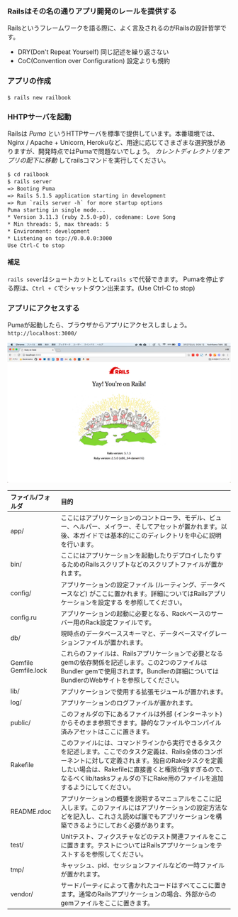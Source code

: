 ### Railsはその名の通りアプリ開発のレールを提供する
Railsというフレームワークを語る際に、よく言及されるのがRailsの設計哲学です。
- DRY(Don't Repeat Yourself) 同じ記述を繰り返さない
- CoC(Convention over Configuration) 設定よりも規約

### アプリの作成
`$ rails new railbook`

### HHTPサーバを起動
Railsは *Puma* というHTTPサーバを標準で提供しています。本番環境では、Nginx / Apache + Unicorn, Herokuなど、用途に応じてさまざまな選択肢がありますが、開発時点ではPumaで問題ないでしょう。
*カレントディレクトリをアプリの配下に移動* してrailsコマンドを実行してください。
```
$ cd railbook
$ rails server
=> Booting Puma
=> Rails 5.1.5 application starting in development
=> Run `rails server -h` for more startup options
Puma starting in single mode...
* Version 3.11.3 (ruby 2.5.0-p0), codename: Love Song
* Min threads: 5, max threads: 5
* Environment: development
* Listening on tcp://0.0.0.0:3000
Use Ctrl-C to stop
```

#### 補足
`rails sever`はショートカットとして`rails s`で代替できます。
Pumaを停止する際は、`Ctrl + C`でシャットダウン出来ます。(Use Ctrl-C to stop)

### アプリにアクセスする
Pumaが起動したら、ブラウザからアプリにアクセスしましょう。  
`http://localhost:3000/`

![top](img/top.png)

|ファイル/フォルダ	|目的|
|:-----------|:------------|
|app/	|ここにはアプリケーションのコントローラ、モデル、ビュー、ヘルパー、メイラー、そしてアセットが置かれます。以後、本ガイドでは基本的にこのディレクトリを中心に説明を行います。|
|bin/	|ここにはアプリケーションを起動したりデプロイしたりするためのRailsスクリプトなどのスクリプトファイルが置かれます。
|config/	|アプリケーションの設定ファイル (ルーティング、データベースなど) がここに置かれます。詳細についてはRailsアプリケーションを設定する を参照してください。
|config.ru	|アプリケーションの起動に必要となる、Rackベースのサーバー用のRack設定ファイルです。
|db/	|現時点のデータベーススキーマと、データベースマイグレーションファイルが置かれます。
|Gemfile Gemfile.lock	|これらのファイルは、Railsアプリケーションで必要となるgemの依存関係を記述します。この2つのファイルはBundler gemで使用されます。Bundlerの詳細についてはBundlerのWebサイトを参照してください。
|lib/	|アプリケーションで使用する拡張モジュールが置かれます。
|log/	|アプリケーションのログファイルが置かれます。
|public/	|このフォルダの下にあるファイルは外部 (インターネット) からそのまま参照できます。静的なファイルやコンパイル済みアセットはここに置きます。
|Rakefile	|このファイルには、コマンドラインから実行できるタスクを記述します。ここでのタスク定義は、Rails全体のコンポーネントに対して定義されます。独自のRakeタスクを定義したい場合は、Rakefileに直接書くと権限が強すぎるので、なるべくlib/tasksフォルダの下にRake用のファイルを追加するようにしてください。
|README.rdoc	|アプリケーションの概要を説明するマニュアルをここに記入します。このファイルにはアプリケーションの設定方法などを記入し、これさえ読めば誰でもアプリケーションを構築できるようにしておく必要があります。
|test/	|Unitテスト、フィクスチャなどのテスト関連ファイルをここに置きます。テストについてはRailsアプリケーションをテストするを参照してください。
|tmp/	|キャッシュ、pid、セッションファイルなどの一時ファイルが置かれます。
|vendor/	|サードパーティによって書かれたコードはすべてここに置きます。通常のRailsアプリケーションの場合、外部からのgemファイルをここに置きます。